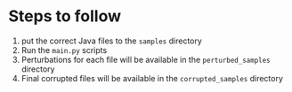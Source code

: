 # Steps to follow
1. put the correct Java files to the `samples` directory
2. Run the `main.py` scripts
3. Perturbations for each file will be available in the `perturbed_samples` directory
4. Final corrupted files will be available in the `corrupted_samples` directory